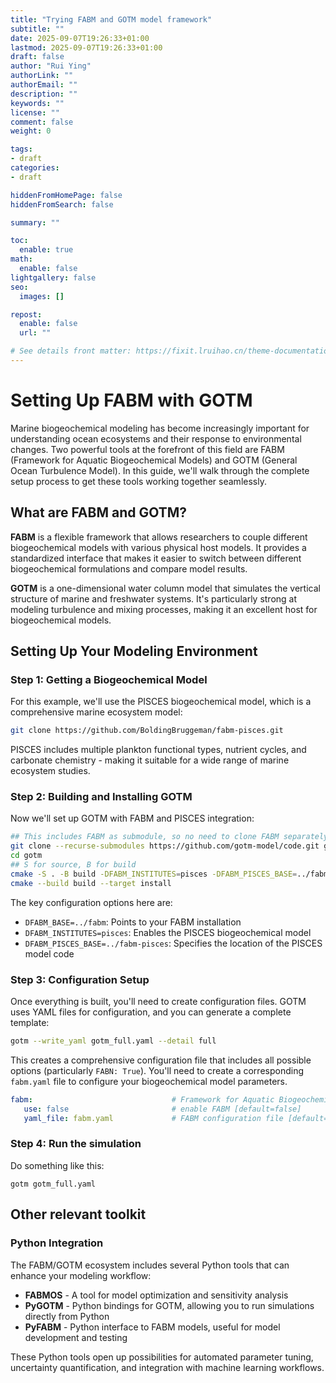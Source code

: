 ```yaml
---
title: "Trying FABM and GOTM model framework"
subtitle: ""
date: 2025-09-07T19:26:33+01:00
lastmod: 2025-09-07T19:26:33+01:00
draft: false
author: "Rui Ying"
authorLink: ""
authorEmail: ""
description: ""
keywords: ""
license: ""
comment: false
weight: 0

tags:
- draft
categories:
- draft

hiddenFromHomePage: false
hiddenFromSearch: false

summary: ""

toc:
  enable: true
math:
  enable: false
lightgallery: false
seo:
  images: []

repost:
  enable: false
  url: ""

# See details front matter: https://fixit.lruihao.cn/theme-documentation-content/#front-matter
---
```

# Setting Up FABM with GOTM

Marine biogeochemical modeling has become increasingly important for understanding ocean ecosystems and their response to environmental changes. Two powerful tools at the forefront of this field are FABM (Framework for Aquatic Biogeochemical Models) and GOTM (General Ocean Turbulence Model). In this guide, we'll walk through the complete setup process to get these tools working together seamlessly.

## What are FABM and GOTM?

**FABM** is a flexible framework that allows researchers to couple different biogeochemical models with various physical host models. It provides a standardized interface that makes it easier to switch between different biogeochemical formulations and compare model results.

**GOTM** is a one-dimensional water column model that simulates the vertical structure of marine and freshwater systems. It's particularly strong at modeling turbulence and mixing processes, making it an excellent host for biogeochemical models.

## Setting Up Your Modeling Environment

### Step 1: Getting a Biogeochemical Model

For this example, we'll use the PISCES biogeochemical model, which is a comprehensive marine ecosystem model:

```bash
git clone https://github.com/BoldingBruggeman/fabm-pisces.git
```

PISCES includes multiple plankton functional types, nutrient cycles, and carbonate chemistry - making it suitable for a wide range of marine ecosystem studies.

### Step 2: Building and Installing GOTM

Now we'll set up GOTM with FABM and PISCES integration:

```bash
## This includes FABM as submodule, so no need to clone FABM separately
git clone --recurse-submodules https://github.com/gotm-model/code.git gotm
cd gotm
## S for source, B for build
cmake -S . -B build -DFABM_INSTITUTES=pisces -DFABM_PISCES_BASE=../fabm-pisces
cmake --build build --target install
```

The key configuration options here are:
- `DFABM_BASE=../fabm`: Points to your FABM installation
- `DFABM_INSTITUTES=pisces`: Enables the PISCES biogeochemical model
- `DFABM_PISCES_BASE=../fabm-pisces`: Specifies the location of the PISCES model code

### Step 3: Configuration Setup

Once everything is built, you'll need to create configuration files. GOTM uses YAML files for configuration, and you can generate a complete template:

```bash
gotm --write_yaml gotm_full.yaml --detail full
```

This creates a comprehensive configuration file that includes all possible options (particularly `FABN: True`). You'll need to create a corresponding `fabm.yaml` file to configure your biogeochemical model parameters.

```yaml
fabm:                               # Framework for Aquatic Biogeochemical Models
   use: false                       # enable FABM [default=false]
   yaml_file: fabm.yaml             # FABM configuration file [default=fabm.yaml]
```

### Step 4: Run the simulation

Do something like this:

```
gotm gotm_full.yaml
```

## Other relevant toolkit

### Python Integration

The FABM/GOTM ecosystem includes several Python tools that can enhance your modeling workflow:

- **FABMOS** - A tool for model optimization and sensitivity analysis
- **PyGOTM** - Python bindings for GOTM, allowing you to run simulations directly from Python
- **PyFABM** - Python interface to FABM models, useful for model development and testing

These Python tools open up possibilities for automated parameter tuning, uncertainty quantification, and integration with machine learning workflows.
